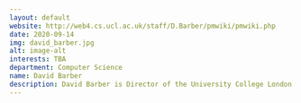 ```yaml
---
layout: default
website: http://web4.cs.ucl.ac.uk/staff/D.Barber/pmwiki/pmwiki.php
date: 2020-09-14
img: david_barber.jpg
alt: image-alt
interests: TBA
department: Computer Science
name: David Barber
description: David Barber is Director of the University College London Centrebfor AI, Director of the UKRI Centre for Doctoral Training in Foundational AI. Research on probabilistic modelling (22 NeurIPS papers) in AI and ML, for which his textbook on Bayesian Reasoning and ML is one of the standards in the field. Chief Scientific Officer and co-founder re:infer, a London based startup that uses NLP to analyse unstructure text UK government advisor on AI; action editor for JMLR. Grants&#58 £6.7 million from the UKRI to establish a Centre for Doctoral Training in AI, supported by an additional £5 million from industry. Supervises 10 PhD students at UCL and 1 postdoc. He has collaborated extensively with Bert Kappen (Radboud University), Peter Sollich (Goettingen). 
---
```

